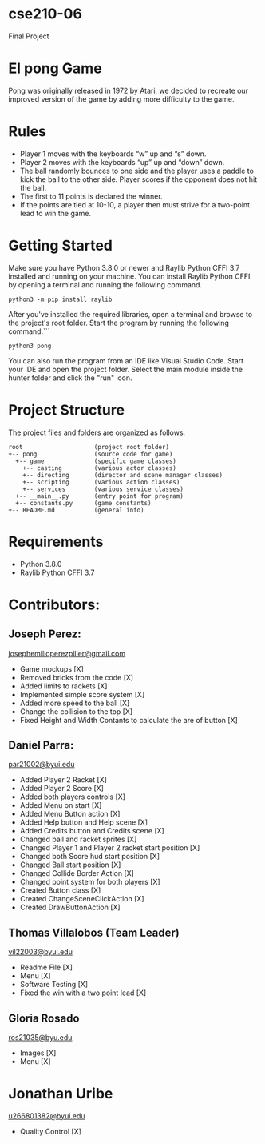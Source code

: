# cse210-06
Final Project

# El pong Game
Pong was originally released in 1972 by Atari, we decided to recreate our improved version of the game by adding more difficulty to the game.

# Rules
- Player 1 moves with the keyboards “w” up and “s” down.
- Player 2 moves with the keyboards “up” up and “down” down.
- The ball randomly bounces to one side and the player uses a paddle to kick the ball to the other side. Player scores if the opponent does not hit the ball.
- The first to 11 points is declared the winner.
- If the points are tied at 10-10, a player then must strive for a two-point lead to win the game.

# Getting Started

Make sure you have Python 3.8.0 or newer and Raylib Python CFFI 3.7 installed and running on your machine. You can install Raylib Python CFFI by opening a terminal and running the following command.
```
python3 -m pip install raylib
```
After you've installed the required libraries, open a terminal and browse to the project's root folder. Start the program by running the following command.```
```
python3 pong 
```
You can also run the program from an IDE like Visual Studio Code. Start your IDE and open the 
project folder. Select the main module inside the hunter folder and click the "run" icon.

# Project Structure

The project files and folders are organized as follows:
```
root                    (project root folder)
+-- pong                (source code for game)
  +-- game              (specific game classes)
    +-- casting         (various actor classes)
    +-- directing       (director and scene manager classes)
    +-- scripting       (various action classes)
    +-- services        (various service classes)
  +-- __main__.py       (entry point for program)
  +-- constants.py      (game constants)
+-- README.md           (general info)
```

# Requirements
- Python 3.8.0
- Raylib Python CFFI 3.7

# Contributors:

## Joseph Perez:
josephemilioperezpilier@gmail.com
- Game mockups [X]
- Removed bricks from the code [X]
- Added limits to rackets [X]
- Implemented simple score system [X]
- Added more speed to the ball [X]
- Change the collision to the top [X]
- Fixed Height and Width Contants to calculate the are of button [X]

## Daniel Parra:
par21002@byui.edu
- Added Player 2 Racket [X]
- Added Player 2 Score [X]
- Added both players controls [X]
- Added Menu on start [X]
- Added Menu Button action [X]
- Added Help button and Help scene [X]
- Added Credits button and Credits scene [X]
- Changed ball and racket sprites [X]
- Changed Player 1 and Player 2 racket start position [X]
- Changed both Score hud start position [X]
- Changed Ball start position [X]
- Changed Collide Border Action [X]
- Changed point system for both players [X]
- Created Button class [X]
- Created ChangeSceneClickAction [X]
- Created DrawButtonAction [X]

## Thomas Villalobos (Team Leader)
vil22003@byui.edu
- Readme File [X]
- Menu [X]
- Software Testing [X]
- Fixed the win with a two point lead [X]

## Gloria Rosado
ros21035@byu.edu
- Images [X]
- Menu [X]

# Jonathan Uribe
u266801382@byui.edu
- Quality Control [X]
